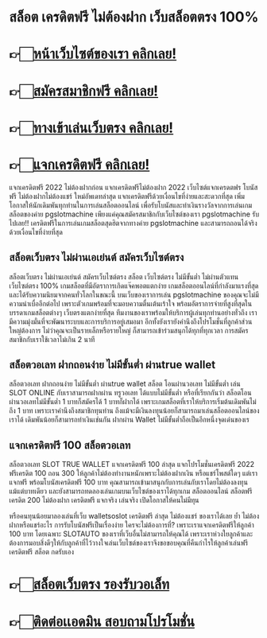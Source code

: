 # สล็อต เครดิตฟรี ไม่ต้องฝาก เว็บสล็อตตรง 100%

# 👉🏻[หน้าเว็บไซต์ของเรา คลิกเลย!](https://pgslotmachine.com/)
# 👉🏻[สมัครสมาชิกฟรี คลิกเลย!](https://pgslotmachine.jwallet.link/register)
# 👉🏻[ทางเข้าเล่นเว็บตรง คลิกเลย!](https://pgslotmachine.jwallet.link/login)
# 👉🏻[แจกเครดิตฟรี คลิกเลย!](https://pgslotmachine.jwallet.link/contact)

แจกเครดิตฟรี 2022 ไม่ต้องฝากก่อน
แจกเครดิตฟรีไม่ต้องฝาก 2022 เว็บไซต์แจกเครดตฟร โบนัสฟรี ไม่ต้องฝากไม่ต้องแชร์ ใหม่อัพเดทล่าสุด แจกเครดิตฟรีด้วยเงื่อนไขที่ง่ายและสะดวกที่สุด เพิ่มโอกาสให้นักเดิมพันทุกท่านในการเล่นสล็อตออนไลน์ เพื่อรับโบนัสและทำเงินรางวัลจากการเล่นเกมสล็อตของค่าย pgslotmachine เพียงแค่คุณสมัครสมาชิกกับเว็บไซต์ของเรา pgslotmachine รับไปเลย!! เครดิตฟรีในการเล่นเกมสล็อตสุดฮิตจากทางค่าย pgslotmachine และสามารถถอนได้จริงด้วยเงื่อนไขที่ง่ายที่สุด

## สล็อตเว็บตรง ไม่ผ่านเอเย่นต์ สมัครเว็บไซต์ตรง
สล็อตเว็บตรง ไม่ผ่านเอเย่นต์ สมัครเว็บไซต์ตรง สล็อต เว็บไซต์ตรง ไม่มีขั้นต่ำ ไม่ผ่านตัวแทน เว็บไซต์ตรง 100% เกมสล็อตที่มีอัตราการเกิดแจ๊คพอตแตกง่าย เกมสล็อตออนไลน์ที่กำลังมาแรงที่สุดและได้รับความนิยมจากคนทั่วโลกในขณะนี้ บนเว็บของเราการเล่น pgslotmachine ของคุณจะไม่มีความน่าเบื่ออีกต่อไป เพราะตัวเกมพร้อมที่จะมอบความตื่นเต้นเร้าใจ พร้อมอัตราการจ่ายที่สูงที่สุดในบรรดาเกมสล็อตต่างๆ เว็บตรงแตกง่ายที่สุด ทีมงานของเราพร้อมให้บริการผู้เล่นทุกท่านอย่างทั่วถึง เรามีความมุ่งมั่นที่จะพัฒนาระบบและการบริการอยู่เสมอมา อีกทั้งยังเรายังคำนึงถึงโปรโมชั่นที่ลูกค้าส่วนใหญ่ต้องการ ไม่ว่าคุณจะเป็นรายเล็กหรือรายใหญ่ ก็สามารถเข้าร่วมสนุกได้ทุกที่ทุกเวลา การสมัครสมาชิกกับเราใช้เวลาไม่เกิน 2 นาที

## สล็อตวอเลท ฝากถอนง่าย ไม่มีขั้นต่ำ ผ่านtrue wallet
สล็อตวอเลท ฝากถอนง่าย ไม่มีขั้นต่ำ ผ่านtrue wallet สล็อต โอนผ่านวอเลท ไม่มีขั้นต่ำ เล่น SLOT ONLINE กับเราสามารถฝากผ่าน ทรูวอเลท ได้แบบไม่มีขั้นต่ำ หรือที่เรียกกันว่า สล็อตโอนผ่านวอเลทไม่มีขั้นต่ำ 1 บาทก็สมัครได้ 1 บาทก็ฝากได้ เพราะเกมสล็อตที่เราให้บริการเริ่มต้นเดิมพันไม่ถึง 1 บาท เพราะเราคำนึงถึงสมาชิกทุนท่าน ถึงแม้จะมีเงินลงทุนน้อยก็สามารถมาเล่นสล็อตออนไลน์ของเราได้ เดิมพันน้อยก็สามารถทำเงินเช่นกัน ฝากผ่าน Wallet ไม่มีขั้นต่ำถือเป็นอีกหนึ่งจุดเด่นของเร

## แจกเครดิตฟรี 100 สล็อตวอเลท
สล็อตวอเลท SLOT TRUE WALLET แจกเครดิตฟรี 100 ล่าสุด แจกโปรโมชั่นเครดิตฟรี 2022 ฟรีเครดิต 100 ถอน 300 ให้ลูกค้าไม่ต้องทำงานหนักเพราะไม่ต้องฝากเงิน หรือแชร์โพสต์ใดๆ แต่เราแจกฟรี พร้อมโบนัสเครดิตฟรี 100 บาท คุณสามารถเข้ามาสนุกกับการเล่นกับเราโดยไม่ต้องลงทุนแม้แต่บาทเดียว และยังสามารถทดลองเล่นเกมบนเว็บไซต์ของเราได้ทุกเกม สล็อตออนไลน์ สล็อตฟรี เครดิต 200 ไม่ต้องฝาก เครดิตฟรี แจกจริง เล่นจริง เปิดโอกาสให้คนไม่มีทุน

หรือคนทุนน้อยมาลองเล่นที่เว็บ walletsoslot เครดิตฟรี ล่าสุด ไม่ต้องแชร์ ของเราได้เลย ย้ำ ไม่ต้องฝากหรือแชร์อะไร การรับโบนัสฟรีเป็นเรื่องง่าย ใครจะไม่ต้องการที่? เพราะเราแจกเครดิตฟรีให้ลูกค้า 100 บาท โดยเฉพาะ SLOTAUTO ของเราที่เว็บอื่นไม่สามารถให้คุณได้ เพราะเราห่วงใยลูกค้าและต้องการมอบสิ่งดีๆให้กับลูกค้าที่ไว้วางใจเล่นเว็บไซต์ของเราจึงขอขอบคุณที่คืนกำไรให้ลูกค้าเล่นฟรี เครดิตฟรี สล็อต กดรับเอง

# 👉🏻[สล็อตเว็บตรง รองรับวอเล็ท](https://pgslotmachine.com/)
# 👉🏻[ติดต่อเเอดมิน สอบถามโปรโมชั่น](https://pgslotmachine.jwallet.link/contact)
